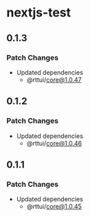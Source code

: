 # nextjs-test

## 0.1.3

### Patch Changes

- Updated dependencies
  - @rttui/core@1.0.47

## 0.1.2

### Patch Changes

- Updated dependencies
  - @rttui/core@1.0.46

## 0.1.1

### Patch Changes

- Updated dependencies
  - @rttui/core@1.0.45
